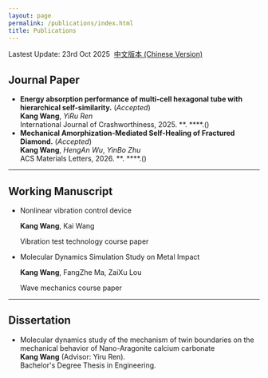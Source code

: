 ```yaml
---
layout: page
permalink: /publications/index.html
title: Publications
---
```


Lastest Update: 23rd Oct 2025&nbsp;  [中文版本 (Chinese Version)](https://itskkk.github.io/file/publications-zh/)

## Journal Paper

- **Energy absorption performance of multi-cell hexagonal tube with hierarchical self-similarity.** (*Accepted*)<br>**Kang Wang**, *YiRu Ren*<br>International Journal of Crashworthiness, 2025. **. ****.()<br>
- **Mechanical Amorphization-Mediated Self-Healing of Fractured Diamond.** (*Accepted*)<br> **Kang Wang**, *HengAn Wu*, *YinBo Zhu* <br> ACS Materials Letters, 2026. **. ****.()<br>

---

## Working Manuscript

- Nonlinear vibration control device<br>

  **Kang Wang**, Kai Wang<br>

  Vibration test technology course paper<br>
  
- Molecular Dynamics Simulation Study on Metal Impact<br>

  **Kang Wang**, FangZhe Ma, ZaiXu Lou<br>

  Wave mechanics course paper<br>

---

## Dissertation

- Molecular dynamics study of the mechanism of twin boundaries on the mechanical behavior of Nano-Aragonite calcium carbonate<br>**Kang Wang** (Advisor: Yiru Ren). <br> Bachelor's Degree Thesis in Engineering.
